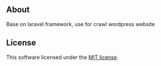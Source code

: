 ## About 

Base on laravel framework, use for crawl wordpress website

## License

This software licensed under the [MIT license](https://opensource.org/licenses/MIT).
